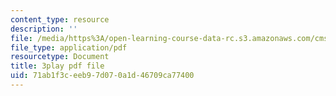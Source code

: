 ```yaml
---
content_type: resource
description: ''
file: /media/https%3A/open-learning-course-data-rc.s3.amazonaws.com/cms-608-game-design-fall-2010/71ab1f3ceeb97d070a1d46709ca77400_68561.pdf
file_type: application/pdf
resourcetype: Document
title: 3play pdf file
uid: 71ab1f3c-eeb9-7d07-0a1d-46709ca77400
---
```

